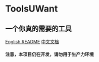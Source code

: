 # ToolsUWant

## 一个你真的需要的工具

[English README](./README.md) [中文文档](./README_zh.md)

#### 注意，本项目仍在开发，请勿用于生产力环境
